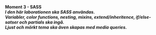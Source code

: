 **Moment 3 - SASS**<br>
***I den här laborationen ska SASS användas.<br>
Variabler, color functions, nesting, mixins, extend/inheritence, if/else-satser och partials ska ingå.<br>
Ljust och mörkt tema ska även skapas med media queries.***
